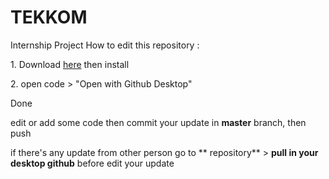 # TEKKOM

   Internship Project
    How to edit this repository :
        <p>1. Download [here](https://github.com/facebook/create-react-app) then install</p>
        <p>2. open code > "Open with Github Desktop"</P>

 Done
    
edit or add some code then commit your update in **master** branch, then push

if there's any update from other person go to ** repository** > **pull in your desktop github** before edit your update
